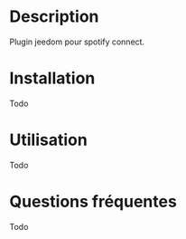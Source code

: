 Description 
===

Plugin jeedom pour spotify connect.

Installation
===

Todo

Utilisation
===

Todo

Questions fréquentes
===

Todo



